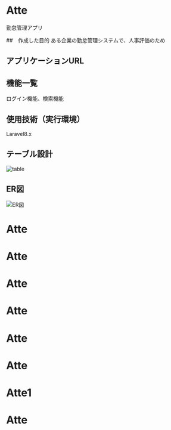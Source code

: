 # Atte
勤怠管理アプリ

##　作成した目的
ある企業の勤怠管理システムで、人事評価のため

## アプリケーションURL


## 機能一覧
ログイン機能、検索機能

## 使用技術（実行環境）
Laravel8.x

## テーブル設計
![table](https://github.com/tutiyaren/Atte/assets/126432220/77757f41-a271-4ad4-9dec-4cd25315edd5)

## ER図
![ER図](https://github.com/tutiyaren/Atte/assets/126432220/a27431e7-2541-4605-8141-6d20a9eea11b)


# 
# Atte
# Atte
# Atte
# Atte
# Atte
# Atte
# Atte1
# Atte
